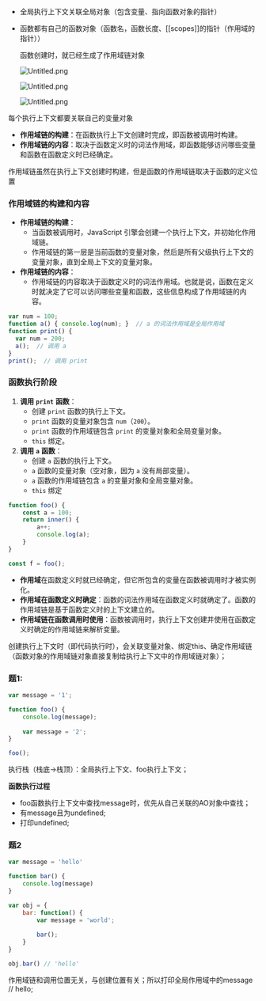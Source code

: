 - 全局执行上下文关联全局对象（包含变量、指向函数对象的指针）
- 函数都有自己的函数对象（函数名，函数长度、[[scopes]]的指针（作用域的指针））

    函数创建时，就已经生成了作用域链对象


    ![Untitled.png](https://prod-files-secure.s3.us-west-2.amazonaws.com/798f6593-941a-407f-a3f2-944d2974b71d/62b9f8d4-7e65-4194-b416-8de4c2e1c7e7/Untitled.png?X-Amz-Algorithm=AWS4-HMAC-SHA256&X-Amz-Content-Sha256=UNSIGNED-PAYLOAD&X-Amz-Credential=ASIAZI2LB466SZTHVMWX%2F20250724%2Fus-west-2%2Fs3%2Faws4_request&X-Amz-Date=20250724T152255Z&X-Amz-Expires=3600&X-Amz-Security-Token=IQoJb3JpZ2luX2VjEAcaCXVzLXdlc3QtMiJHMEUCIAn05McRTrdtlPEHQNINdZm0gHJiMH0dizm0rHvycwbjAiEAqWB3dUhQ%2BXBi1r4W%2BbcULp95EE56mr5%2B4yS7YNabLXIq%2FwMIMBAAGgw2Mzc0MjMxODM4MDUiDF48POlZ%2FMMCddXgQircA5FGD1cuDE55tuNi9gesKmXrcS3Rex4djoo66h4%2FZyhGAWjvhOazloIoRBy33ZQbhaCyQ3CZy1v4rU%2B38owv4ov%2BT2DzVYoaXKAjhNHJ73RUGwJ7GOE1JRBHJRQ0NP9lcJUEhR%2FQEyTwu6tohu4zyJzEsPHhUdxUMQ4XEUvBE6Yn1AR%2FbWNch2MoIWOc77CEcGz8dZqotJoP8gOs%2BcJ1H5r1trIN2KQiHYe5%2FBBmx2ZZIbNxF5PSV4dCU7PJEz9iGgXY8RPdTqHeApdSTY1McOD941XGJQWKwBLH5LDr7vZNMJA%2FTSOR1hJa%2FH29Tdygk9iK2aDxZ9jxQtRWcZU%2BL3R%2Bc0bNy0lKcHz5P%2B64UQpWvSBZhgNrXfaqKG87OzwYSaqkJGfi%2FmtnaXOxZ7IWfIEE4iqQaSLPUOYSMyvfWYpd5Qb9lich7Hg9emS2VFmIgzo9UPyGTvIOKFlSEsRfoI%2FY2F8k1hJuc5mdMTJqL%2Fg3U9Iohl9wkuMvjICOUa14j2PCKrPjH5dMWMlg3Gf%2FAXw8kXYC1oobwDgHuxVc6YQTdsX%2FYRGasGlMKsdOSztcs1nvzaoJ9xp%2F9tiajC45DaUzE5ENDw%2Bsh5%2Frdit7CT7j3mP%2FMm2D8O1%2BldGhMPeUicQGOqUBf8H%2FIDITbrAd8e4%2B%2BS64R5I%2Fd%2Fhe6P9orekc2xj9wP4gP%2FujmbePjOh5xKQ2tRmhnrJziJQ796lE87141wiDRCf7gY4a0a%2ByNbGsxSXQPnVfvBkiacNLXnzipvV7l7mH%2BkaJTe23YURv9ckhCYJrCSdmZkQjOG5vRr7VXbQtmT2E2xgAb2g0oO1DZfQ51i3pK7w0jl%2Fiwqo9uESuSL4nQkL0C2%2FV&X-Amz-Signature=aa44da1b5bcaead035e6cdefe6361360ac1a269aedbd6c49f6471ee45ac8f040&X-Amz-SignedHeaders=host&x-amz-checksum-mode=ENABLED&x-id=GetObject)


    ![Untitled.png](https://prod-files-secure.s3.us-west-2.amazonaws.com/798f6593-941a-407f-a3f2-944d2974b71d/3a9b35d5-8401-4e0c-b1dd-38ba050d00d2/Untitled.png?X-Amz-Algorithm=AWS4-HMAC-SHA256&X-Amz-Content-Sha256=UNSIGNED-PAYLOAD&X-Amz-Credential=ASIAZI2LB466SZTHVMWX%2F20250724%2Fus-west-2%2Fs3%2Faws4_request&X-Amz-Date=20250724T152255Z&X-Amz-Expires=3600&X-Amz-Security-Token=IQoJb3JpZ2luX2VjEAcaCXVzLXdlc3QtMiJHMEUCIAn05McRTrdtlPEHQNINdZm0gHJiMH0dizm0rHvycwbjAiEAqWB3dUhQ%2BXBi1r4W%2BbcULp95EE56mr5%2B4yS7YNabLXIq%2FwMIMBAAGgw2Mzc0MjMxODM4MDUiDF48POlZ%2FMMCddXgQircA5FGD1cuDE55tuNi9gesKmXrcS3Rex4djoo66h4%2FZyhGAWjvhOazloIoRBy33ZQbhaCyQ3CZy1v4rU%2B38owv4ov%2BT2DzVYoaXKAjhNHJ73RUGwJ7GOE1JRBHJRQ0NP9lcJUEhR%2FQEyTwu6tohu4zyJzEsPHhUdxUMQ4XEUvBE6Yn1AR%2FbWNch2MoIWOc77CEcGz8dZqotJoP8gOs%2BcJ1H5r1trIN2KQiHYe5%2FBBmx2ZZIbNxF5PSV4dCU7PJEz9iGgXY8RPdTqHeApdSTY1McOD941XGJQWKwBLH5LDr7vZNMJA%2FTSOR1hJa%2FH29Tdygk9iK2aDxZ9jxQtRWcZU%2BL3R%2Bc0bNy0lKcHz5P%2B64UQpWvSBZhgNrXfaqKG87OzwYSaqkJGfi%2FmtnaXOxZ7IWfIEE4iqQaSLPUOYSMyvfWYpd5Qb9lich7Hg9emS2VFmIgzo9UPyGTvIOKFlSEsRfoI%2FY2F8k1hJuc5mdMTJqL%2Fg3U9Iohl9wkuMvjICOUa14j2PCKrPjH5dMWMlg3Gf%2FAXw8kXYC1oobwDgHuxVc6YQTdsX%2FYRGasGlMKsdOSztcs1nvzaoJ9xp%2F9tiajC45DaUzE5ENDw%2Bsh5%2Frdit7CT7j3mP%2FMm2D8O1%2BldGhMPeUicQGOqUBf8H%2FIDITbrAd8e4%2B%2BS64R5I%2Fd%2Fhe6P9orekc2xj9wP4gP%2FujmbePjOh5xKQ2tRmhnrJziJQ796lE87141wiDRCf7gY4a0a%2ByNbGsxSXQPnVfvBkiacNLXnzipvV7l7mH%2BkaJTe23YURv9ckhCYJrCSdmZkQjOG5vRr7VXbQtmT2E2xgAb2g0oO1DZfQ51i3pK7w0jl%2Fiwqo9uESuSL4nQkL0C2%2FV&X-Amz-Signature=c8c327593ff8f1e20bce772986b781e9cecfde194ff7b682829dd020e0dd88f4&X-Amz-SignedHeaders=host&x-amz-checksum-mode=ENABLED&x-id=GetObject)


    ![Untitled.png](/notion/images/03b87a787e716b8fc8861ddc790d93f7.png)


每个执行上下文都要关联自己的变量对象

- **作用域链的构建**：在函数执行上下文创建时完成，即函数被调用时构建。
- **作用域链的内容**：取决于函数定义时的词法作用域，即函数能够访问哪些变量和函数在函数定义时已经确定。

作用域链虽然在执行上下文创建时构建，但是函数的作用域链取决于函数的定义位置


### 作用域链的构建和内容

- **作用域链的构建**：
    - 当函数被调用时，JavaScript 引擎会创建一个执行上下文，并初始化作用域链。
    - 作用域链的第一层是当前函数的变量对象，然后是所有父级执行上下文的变量对象，直到全局上下文的变量对象。
- **作用域链的内容**：
    - 作用域链的内容取决于函数定义时的词法作用域。也就是说，函数在定义时就决定了它可以访问哪些变量和函数，这些信息构成了作用域链的内容。

```javascript
var num = 100;
function a() { console.log(num); }  // a 的词法作用域是全局作用域
function print() {
  var num = 200;
  a();  // 调用 a
}
print();  // 调用 print
```


### 函数执行阶段

1. **调用** **`print`** **函数**：
    - 创建 `print` 函数的执行上下文。
    - `print` 函数的变量对象包含 `num`（`200`）。
    - `print` 函数的作用域链包含 `print` 的变量对象和全局变量对象。
    - `this` 绑定。
2. **调用** **`a`** **函数**：
    - 创建 `a` 函数的执行上下文。
    - `a` 函数的变量对象（空对象，因为 `a` 没有局部变量）。
    - `a` 函数的作用域链包含 `a` 的变量对象和全局变量对象。
    - `this` 绑定

```javascript
function foo() {
	const a = 100;
	return inner() {
		a++;
		console.log(a);
	}
}

const f = foo();
```

- **作用域**在函数定义时就已经确定，但它所包含的变量在函数被调用时才被实例化。
- **作用域在函数定义时确定**：函数的词法作用域在函数定义时就确定了。函数的作用域链是基于函数定义时的上下文建立的。
- **作用域链在函数调用时使用**：函数被调用时，执行上下文创建并使用在函数定义时确定的作用域链来解析变量。

创建执行上下文时（即代码执行时），会关联变量对象、绑定this、确定作用域链（函数对象的作用域链对象直接复制给执行上下文中的作用域链对象）；


### 题1:


```javascript
var message = '1';

function foo() {
	console.log(message);
	
	var message = '2';
}

foo();
```


执行栈（栈底→栈顶）：全局执行上下文、foo执行上下文；


**函数执行过程**

- foo函数执行上下文中查找message时，优先从自己关联的AO对象中查找；
- 有message且为undefined;
- 打印undefined;

### 题2


```javascript
var message = 'hello'

function bar() {
	console.log(message)
}

var obj = {
	bar: function() {
		var message = 'world';
		
		bar();
	}
}

obj.bar() // 'hello'
```


作用域链和调用位置无关，与创建位置有关；所以打印全局作用域中的message // hello;

